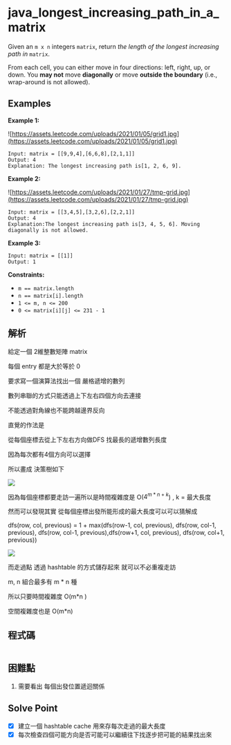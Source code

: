 # java_longest_increasing_path_in_a_matrix

Given an `m x n` integers `matrix`, return *the length of the longest increasing path in* `matrix`.

From each cell, you can either move in four directions: left, right, up, or down. You **may not** move **diagonally** or move **outside the boundary** (i.e., wrap-around is not allowed).

## Examples

**Example 1:**

![https://assets.leetcode.com/uploads/2021/01/05/grid1.jpg](https://assets.leetcode.com/uploads/2021/01/05/grid1.jpg)

```
Input: matrix = [[9,9,4],[6,6,8],[2,1,1]]
Output: 4
Explanation: The longest increasing path is[1, 2, 6, 9].

```

**Example 2:**

![https://assets.leetcode.com/uploads/2021/01/27/tmp-grid.jpg](https://assets.leetcode.com/uploads/2021/01/27/tmp-grid.jpg)

```
Input: matrix = [[3,4,5],[3,2,6],[2,2,1]]
Output: 4
Explanation:The longest increasing path is[3, 4, 5, 6]. Moving diagonally is not allowed.

```

**Example 3:**

```
Input: matrix = [[1]]
Output: 1

```

**Constraints:**

- `m == matrix.length`
- `n == matrix[i].length`
- `1 <= m, n <= 200`
- `0 <= matrix[i][j] <= 231 - 1`

## 解析

給定一個 2維整數矩陣 matrix 

每個 entry 都是大於等於 0

要求寫一個演算法找出一個 嚴格遞增的數列

數列串聯的方式只能透過上下左右四個方向去連接

不能透過對角線也不能跨越邊界反向

直覺的作法是

從每個座標去從上下左右方向做DFS 找最長的遞增數列長度

因為每次都有4個方向可以選擇

所以畫成 決策樹如下

![](https://i.imgur.com/wBjkY3j.png)

因為每個座標都要走訪一遍所以是時間複雜度是 O($4^{m*n+k}$) , k = 最大長度

然而可以發現其實 從每個座標出發所能形成的最大長度可以可以猜解成

dfs(row, col, previous) = 1 + max(dfs(row-1, col, previous), dfs(row, col-1, previous), dfs(row, col-1, previous),dfs(row+1, col, previous), dfs(row, col+1, previous))

![](https://i.imgur.com/IIqqOjd.png)

而走過點 透過 hashtable 的方式儲存起來 就可以不必重複走訪

m, n 組合最多有 m * n 種

所以只要時間複雜度 O(m*n )

空間複雜度也是 O(m*n) 

## 程式碼
```java
```
## 困難點

1. 需要看出 每個出發位置遞迴關係

## Solve Point

- [x]  建立一個 hashtable cache 用來存每次走過的最大長度
- [x]  每次檢查四個可能方向是否可能可以繼續往下找逐步把可能的結果找出來